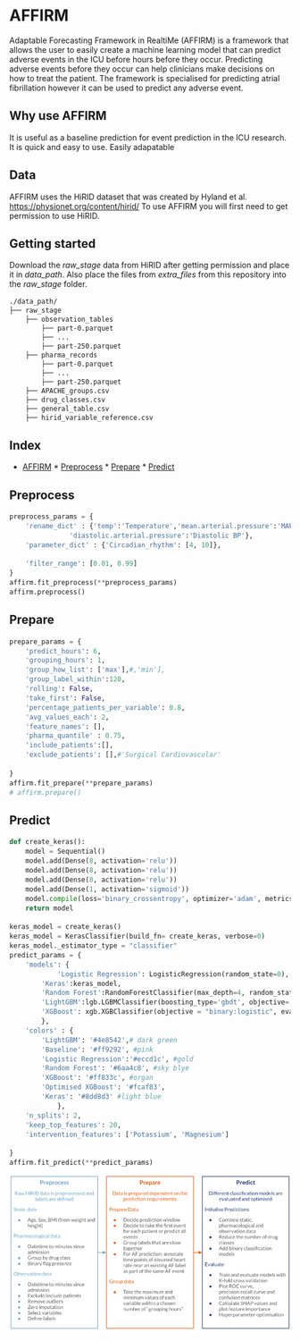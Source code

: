 # AFFIRM

Adaptable Forecasting Framework in RealtiMe (AFFIRM) is a framework that allows the user to easily create a machine learning model that can predict adverse events in the ICU before hours before they occur. Predicting adverse events before they occur can help clinicians make decisions on how to treat the patient. The framework is specialised for predicting atrial fibrillation however it can be used to predict any adverse event. 


## Why use AFFIRM
It is useful as a baseline prediction for event prediction in the ICU research.
It is quick and easy to use.
Easily adapatable


## Data

AFFIRM uses the HiRID dataset that was created by Hyland et al. https://physionet.org/content/hirid/ To use AFFIRM you will first need to get permission to use HiRID. 

## Getting started
Download the *raw\_stage* data from HiRID after getting permission and place it in *data\_path*. Also place the files from *extra\_files* from this repository into the *raw\_stage* folder.
      
    
    ./data_path/
	├── raw_stage          
	    ├── observation_tables       
	        ├── part-0.parquet         
	        ├── ...         
	        ├── part-250.parquet         
	    ├── pharma_records         
	        ├── part-0.parquet     
	        ├── ...         
	        ├── part-250.parquet        
	    ├── APACHE_groups.csv
	    ├── drug_classes.csv 
	    ├── general_table.csv
	    ├── hirid_variable_reference.csv


## Index

   * [AFFIRM](#affirm)
   	* [Preprocess](#preprocess)
   	* [Prepare](#prepare)
   	* [Predict](#predict)

## Preprocess
```python
preprocess_params = {
    'rename_dict' : {'temp':'Temperature','mean.arterial.pressure':'MAP','systolic.arterial.pressure':'Systolic BP',
               'diastolic.arterial.pressure':'Diastolic BP'},
    'parameter_dict' : {'Circadian_rhythm': [4, 10]},
     
    'filter_range': [0.01, 0.99]
}
affirm.fit_preprocess(**preprocess_params)
affirm.preprocess()
```
## Prepare
```python
prepare_params = {
    'predict_hours': 6,                 
    'grouping_hours': 1,
    'group_how_list': ['max'],#,'min'],
    'group_label_within':120, 
    'rolling': False,
    'take_first': False,
    'percentage_patients_per_variable': 0.8, 
    'avg_values_each': 2,
    'feature_names': [],
    'pharma_quantile' : 0.75,
    'include_patients':[],
    'exclude_patients': [],#'Surgical Cardiovascular'
    
}
affirm.fit_prepare(**prepare_params)
# affirm.prepare()
```

## Predict
```python
def create_keras():  
    model = Sequential()
    model.add(Dense(8, activation='relu'))
    model.add(Dense(8, activation='relu'))
    model.add(Dense(8, activation='relu'))
    model.add(Dense(1, activation='sigmoid'))
    model.compile(loss='binary_crossentropy', optimizer='adam', metrics=[AUC(curve="PR", name='auprc')])        
    return model

keras_model = create_keras()
keras_model = KerasClassifier(build_fn= create_keras, verbose=0)
keras_model._estimator_type = "classifier"
predict_params = {
    'models': {
    		'Logistic Regression': LogisticRegression(random_state=0),
		'Keras':keras_model,
		'Random Forest':RandomForestClassifier(max_depth=4, random_state=0),
		'LightGBM':lgb.LGBMClassifier(boosting_type='gbdt', objective='binary'),        
		'XGBoost': xgb.XGBClassifier(objective = "binary:logistic", eval_metric = "aucpr",use_label_encoder=False)
		},
    'colors' : {
		'LightGBM': '#4e8542',# dark green
		'Baseline': '#ff9292', #pink
		'Logistic Regression':'#eccd1c', #gold          
		'Random Forest': '#6aa4c8', #sky blye
		'XGBoost': '#ff833c', #organ
		'Optimised XGBoost': '#fcaf83',
		'Keras': '#8dd8d3' #light blue
     		},
    'n_splits': 2,
    'keep_top_features': 20,
    'intervention_features': ['Potassium', 'Magnesium']
     
}
affirm.fit_predict(**predict_params)

```



![alt text](https://github.com/Ti-Yao/AFFIRM/blob/main/AFFIRM.png?raw=true)
